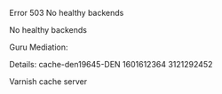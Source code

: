 Error 503 No healthy backends

No healthy backends

Guru Mediation:

Details: cache-den19645-DEN 1601612364 3121292452

Varnish cache server
